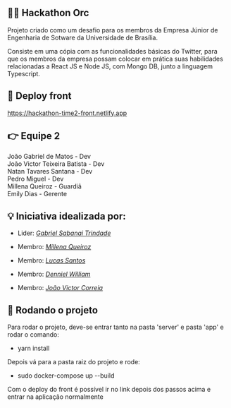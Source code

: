 ## 👩‍💻 Hackathon Orc

Projeto criado como um desafio para os membros da Empresa Júnior de Engenharia de Sotware da Universidade de Brasília. 

Consiste em uma cópia com as funcionalidades básicas do Twitter, para que os membros da empresa possam colocar em prática suas habilidades relacionadas a React JS e Node JS, com Mongo DB, junto a linguagem Typescript.

## 🤘 Deploy front

https://hackathon-time2-front.netlify.app

## 👉 Equipe 2

João Gabriel de Matos - Dev <br>
João Victor Teixeira Batista - Dev <br>
Natan Tavares Santana - Dev <br>
Pedro Miguel - Dev <br>
Millena Queiroz - Guardiã <br>
Emily Dias - Gerente


## 💡 Iniciativa idealizada por:

* Lider: *[Gabriel Sabanai Trindade](https://github.com/Sabanai104)*

* Membro: *[Millena Queiroz](https://github.com/MillenaQueiroz)*

* Membro: *[Lucas Santos](https://github.com/lucasgabrielgsp)*

* Membro: *[Denniel William](https://github.com/Denniel-sudo)*

* Membro: *[João Victor Correia](https://github.com/CorreiaJV)*

## 🚀 Rodando o projeto

Para rodar o projeto, deve-se entrar tanto na pasta 'server' e pasta 'app' e rodar o comando:

* yarn install

Depois vá para a pasta raiz do projeto e rode:

* sudo docker-compose up --build

Com o deploy do front é possível ir no link depois dos passos acima e entrar na aplicação normalmente

